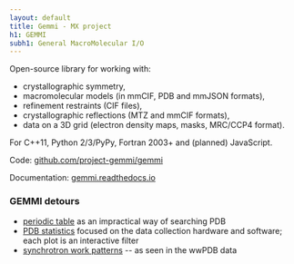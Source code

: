 ```yaml
---
layout: default
title: Gemmi - MX project
h1: GEMMI
subh1: General MacroMolecular I/O
---
```


Open-source library for working with:

* crystallographic symmetry,
* macromolecular models (in mmCIF, PDB and mmJSON formats),
* refinement restraints (CIF files),
* crystallographic reflections (MTZ and mmCIF formats),
* data on a 3D grid (electron density maps, masks, MRC/CCP4 format).

For C++11, Python 2/3/PyPy, Fortran 2003+ and (planned) JavaScript.

Code: [github.com/project-gemmi/gemmi](https://github.com/project-gemmi/gemmi)

Documentation: [gemmi.readthedocs.io](https://gemmi.readthedocs.io/)

### GEMMI detours

* [periodic table](https://project-gemmi.github.io/periodic-table/)
  as an impractical way of searching PDB
* [PDB statistics](https://project-gemmi.github.io/pdb-stats/) focused
  on the data collection hardware and software; each plot is an interactive filter
* [synchrotron work patterns](https://project-gemmi.github.io/pdb-stats/calendar.html) --
  as seen in the wwPDB data
